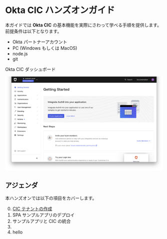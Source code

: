 # Okta CIC ハンズオンガイド

本ガイドでは **Okta CIC** の基本機能を実際にさわって学べる手順を提供します。前提条件は以下となります。

* Okta パートナーアカウント
* PC (Windows もしくは MacOS)
* node.js
* git

Okta CIC ダッシュボード

![Okta CIC Dashboard](pics/01-01.png)

## アジェンダ

本ハンズオンでは以下の項目をカバーします。

0. [CIC テナントの作成](./guide-0.md)
1. SPA サンプルアプリのデプロイ
2. サンプルアプリと CIC の統合
3. 
4. hello